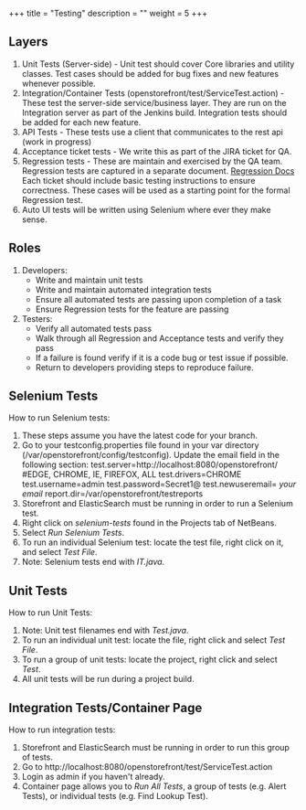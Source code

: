+++
title = "Testing"
description = ""
weight = 5
+++

## Layers

1. Unit Tests (Server-side) - Unit test should cover Core libraries and utility classes. Test cases should be added for bug fixes and new features whenever possible.
2. Integration/Container Tests (openstorefront/test/ServiceTest.action) - These test the server-side service/business layer. They are run on the Integration server as part of the Jenkins build. Integration tests should be added for each new feature.
3. API Tests - These tests use a client that communicates to the rest api (work in progress)
4. Acceptance ticket tests -  We write this as part of the JIRA ticket for QA.
5. Regression tests - These are maintain and exercised by the QA team.
Regression tests are captured in a separate document. [Regression Docs](https://confluence.di2e.net/display/STORE/Test+Plans) Each ticket should include basic testing instructions to ensure correctness. These cases will be used as a starting point for the formal Regression test.
6. Auto UI tests will be written using Selenium where ever they make sense.

## Roles
1. Developers:
   * Write and maintain unit tests
   * Write and maintain automated integration tests
   * Ensure all automated tests are passing upon completion of a task
   * Ensure Regression tests for the feature are passing
2. Testers:
   * Verify all automated tests pass
   * Walk through all Regression and Acceptance tests and verify they pass
   * If a failure is found verify if it is a code bug or test issue if possible.
   * Return to developers providing steps to reproduce failure.

## Selenium Tests

How to run Selenium tests:

1. These steps assume you have the latest code for your branch.
2. Go to your testconfig.properties file found in your var directory (/var/openstorefront/config/testconfig).  Update the email field in the following section:
test.server=http://localhost:8080/openstorefront/
#EDGE, CHROME, IE, FIREFOX, ALL
test.drivers=CHROME
test.username=admin
test.password=Secret1@
test.newuseremail= *_your email_*
report.dir=/var/openstorefront/testreports
3. Storefront and ElasticSearch must be running in order to run a Selenium test.
4. Right click on *selenium-tests* found in the Projects tab of NetBeans.
5. Select *Run Selenium Tests*.
6. To run an individual Selenium test: locate the test file, right click on it, and select *Test File*.
7. Note: Selenium tests end with _IT.java_.

## Unit Tests

How to run Unit Tests:

1. Note: Unit test filenames end with _Test.java_.
2. To run an individual unit test: locate the file, right click and select *Test File*.
3. To run a group of unit tests: locate the project, right click and select *Test*.
4. All unit tests will be run during a project build.

## Integration Tests/Container Page

How to run integration tests:

1. Storefront and ElasticSearch must be running in order to run this group of tests.
2. Go to http://localhost:8080/openstorefront/test/ServiceTest.action
3. Login as admin if you haven't already.
4. Container page allows you to *Run All Tests*, a group of tests (e.g. Alert Tests), or individual tests (e.g. Find Lookup Test).

